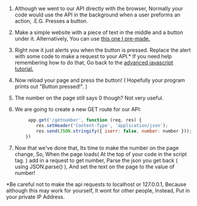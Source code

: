 1. Although we went to our API directly with the browser, Normally your code would use the API in the background when a user preforms an action, .E.G. Presses a button.
2. Make a simple website with a piece of text in the middle and a button under it. Alternatively, You can use [this one I pre-made.](https://gist.github.com/HarveyBrezinaConniffe/d217fa01d978cc53268c56a7db0d560a) 
3. Right now it just alerts you when the button is pressed. Replace the alert with some code to make a request to your API.\* If you need help remembering how to do that, Go back to the [advanced javascript tutorial.](https://www.gitbook.com/book/coderdojo/advanced-javascript-sushi/details)
4. Now reload your page and press the button! \( Hopefully your program prints out "Button pressed!". \)
5. The number on the page still says 0 though? Not very useful.
6. We are going to create a new GET route for our API:

   ```js
        app.get('/getnumber', function (req, res) {
           res.setHeader('Content-Type', 'application/json');
           res.send(JSON.stringify({ iserr: false, number: number }));
       })
   ```

7. Now that we've done that, Its time to make the number on the page change, So, When the page loads\( At the top of your code in the script tag. \) add in a request to get number, Parse the json you get back \( using JSON.parse\(\) \), And set the text on the page to the value of number!

\*Be careful not to make the api requests to localhost or 127.0.0.1, Because although this may work for yourself, It wont for other people, Instead, Put in your private IP Address.

